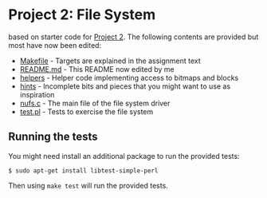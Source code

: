 # Project 2: File System

based on starter code for [Project 2](https://khoury-cs3650.github.io/p2.html). The following contents are provided but most have now been edited:

- [Makefile](Makefile)   - Targets are explained in the assignment text
- [README.md](README.md) - This README now edited by me
- [helpers](helpers)     - Helper code implementing access to bitmaps and blocks
- [hints](hints)         - Incomplete bits and pieces that you might want to use as inspiration
- [nufs.c](nufs.c)       - The main file of the file system driver
- [test.pl](test.pl)     - Tests to exercise the file system

## Running the tests

You might need install an additional package to run the provided tests:

```
$ sudo apt-get install libtest-simple-perl
```

Then using `make test` will run the provided tests.


